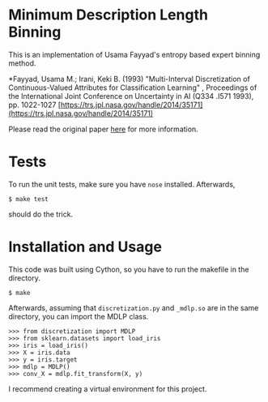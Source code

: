 # Minimum Description Length Binning

This is an implementation of Usama Fayyad's entropy based
expert binning method.

*Fayyad, Usama M.; Irani, Keki B. (1993) "Multi-Interval Discretization of Continuous-Valued Attributes for Classification Learning" , Proceedings of the International Joint Conference on Uncertainty in AI (Q334 .I571 1993), pp. 1022-1027
[https://trs.jpl.nasa.gov/handle/2014/35171](https://trs.jpl.nasa.gov/handle/2014/35171)

Please read the original paper
<a href="http://sci2s.ugr.es/keel/pdf/algorithm/congreso/fayyad1993.pdf">here</a>
for more information.

# Tests

To run the unit tests, make sure you have `nose` installed. Afterwards,

```
$ make test
```

should do the trick.

# Installation and Usage

This code was built using Cython, so you have to run the makefile
in the directory.

```
$ make
```

Afterwards, assuming that `discretization.py` and `_mdlp.so` are in the
same directory, you can import the MDLP class.

```
>>> from discretization import MDLP
>>> from sklearn.datasets import load_iris
>>> iris = load_iris()
>>> X = iris.data
>>> y = iris.target
>>> mdlp = MDLP()
>>> conv_X = mdlp.fit_transform(X, y)
```

I recommend creating a virtual environment for this project.
